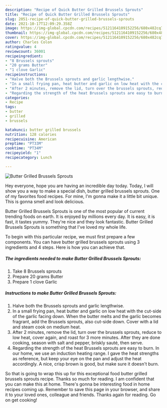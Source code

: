 ```yaml
---
description: "Recipe of Quick Butter Grilled Brussels Sprouts"
title: "Recipe of Quick Butter Grilled Brussels Sprouts"
slug: 2051-recipe-of-quick-butter-grilled-brussels-sprouts
date: 2021-10-17T12:09:29.358Z
image: https://img-global.cpcdn.com/recipes/5121164109152256/680x482cq70/butter-grilled-brussels-sprouts-recipe-main-photo.jpg
thumbnail: https://img-global.cpcdn.com/recipes/5121164109152256/680x482cq70/butter-grilled-brussels-sprouts-recipe-main-photo.jpg
cover: https://img-global.cpcdn.com/recipes/5121164109152256/680x482cq70/butter-grilled-brussels-sprouts-recipe-main-photo.jpg
author: Charles Colon
ratingvalue: 4
reviewcount: 36001
recipeingredient:
- "8 Brussels sprouts"
- "20 grams Butter"
- "1 clove Garlic"
recipeinstructions:
- "Halve both the Brussels sprouts and garlic lengthwise."
- "In a small frying pan, heat butter and garlic on low heat with the cut-side of the garlic facing down. When the butter melts and the garlic becomes fragrant, add the Brussels sprouts, also cut-side down. Cover with a lid and steam cook on medium heat."
- "After 2 minutes, remove the lid, turn over the brussels sprouts, reduce to low heat, cover again, and roast for 3 more minutes. After they are done cooking, season with salt and pepper, briskly sauté, then serve."
- "Regarding the strength of the heat Brussels sprouts are easy to burn. In our home, we use an induction heating range. I gave the heat strengths as reference, but keep your eye on the pan and adjust the heat accordingly. A nice, crisp brown is good, but make sure it doesn't burn."
categories:
- Recipe
tags:
- butter
- grilled
- brussels

katakunci: butter grilled brussels 
nutrition: 128 calories
recipecuisine: American
preptime: "PT33M"
cooktime: "PT34M"
recipeyield: "1"
recipecategory: Lunch

---
```



![Butter Grilled Brussels Sprouts](https://img-global.cpcdn.com/recipes/5121164109152256/680x482cq70/butter-grilled-brussels-sprouts-recipe-main-photo.jpg)

Hey everyone, hope you are having an incredible day today. Today, I will show you a way to make a special dish, butter grilled brussels sprouts. One of my favorites food recipes. For mine, I'm gonna make it a little bit unique. This is gonna smell and look delicious.

Butter Grilled Brussels Sprouts is one of the most popular of current trending foods on earth. It is enjoyed by millions every day. It is easy, it is fast, it tastes yummy. They're nice and they look fantastic. Butter Grilled Brussels Sprouts is something that I've loved my whole life.




To begin with this particular recipe, we must first prepare a few components. You can have butter grilled brussels sprouts using 3 ingredients and 4 steps. Here is how you can achieve that.

<!--inarticleads1-->

##### The ingredients needed to make Butter Grilled Brussels Sprouts:

1. Take 8 Brussels sprouts
1. Prepare 20 grams Butter
1. Prepare 1 clove Garlic




<!--inarticleads2-->

##### Instructions to make Butter Grilled Brussels Sprouts:

1. Halve both the Brussels sprouts and garlic lengthwise.
1. In a small frying pan, heat butter and garlic on low heat with the cut-side of the garlic facing down. When the butter melts and the garlic becomes fragrant, add the Brussels sprouts, also cut-side down. Cover with a lid and steam cook on medium heat.
1. After 2 minutes, remove the lid, turn over the brussels sprouts, reduce to low heat, cover again, and roast for 3 more minutes. After they are done cooking, season with salt and pepper, briskly sauté, then serve.
1. Regarding the strength of the heat Brussels sprouts are easy to burn. In our home, we use an induction heating range. I gave the heat strengths as reference, but keep your eye on the pan and adjust the heat accordingly. A nice, crisp brown is good, but make sure it doesn't burn.




So that is going to wrap this up for this exceptional food butter grilled brussels sprouts recipe. Thanks so much for reading. I am confident that you can make this at home. There's gonna be interesting food in home recipes coming up. Remember to save this page in your browser, and share it to your loved ones, colleague and friends. Thanks again for reading. Go on get cooking!
